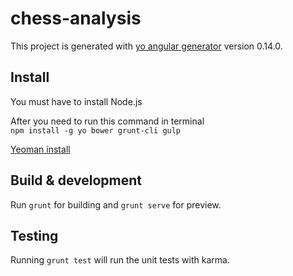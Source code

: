 # chess-analysis

This project is generated with [yo angular generator](https://github.com/yeoman/generator-angular)
version 0.14.0.

## Install
You must have to install Node.js

After you need to run this command in terminal  
`npm install -g yo bower grunt-cli gulp`

[Yeoman install](http://yeoman.io/learning/index.html)

## Build & development

Run `grunt` for building and `grunt serve` for preview.

## Testing

Running `grunt test` will run the unit tests with karma.
